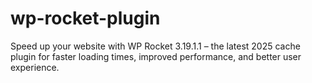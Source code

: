# wp-rocket-plugin
Speed up your website with WP Rocket 3.19.1.1 – the latest 2025 cache plugin for faster loading times, improved performance, and better user experience.
